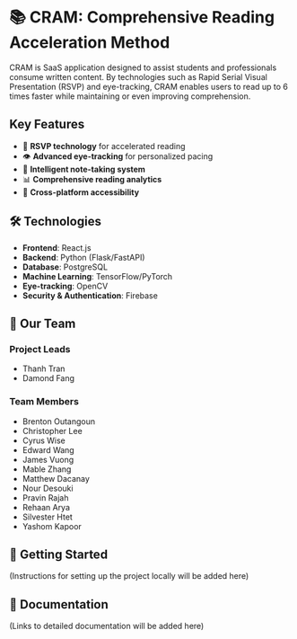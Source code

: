 # 📚 CRAM: Comprehensive Reading Acceleration Method

CRAM is SaaS application designed to assist students and professionals consume written content. By technologies such as Rapid Serial Visual Presentation (RSVP) and eye-tracking, CRAM enables users to read up to 6 times faster while maintaining or even improving comprehension.

## Key Features
- 🚀 **RSVP technology** for accelerated reading
- 👁️ **Advanced eye-tracking** for personalized pacing
- 📝 **Intelligent note-taking system**
- 📊 **Comprehensive reading analytics**
- 📱 **Cross-platform accessibility**

## 🛠️ Technologies

- **Frontend**: React.js
- **Backend**: Python (Flask/FastAPI)
- **Database**: PostgreSQL
- **Machine Learning**: TensorFlow/PyTorch
- **Eye-tracking**: OpenCV
- **Security & Authentication**: Firebase

## 👥 Our Team

### Project Leads
- Thanh Tran
- Damond Fang

### Team Members
- Brenton Outangoun
- Christopher Lee
- Cyrus Wise
- Edward Wang
- James Vuong
- Mable Zhang
- Matthew Dacanay
- Nour Desouki
- Pravin Rajah
- Rehaan Arya
- Silvester Htet
- Yashom Kapoor

## 🚀 Getting Started

(Instructions for setting up the project locally will be added here)

## 📄 Documentation

(Links to detailed documentation will be added here)
